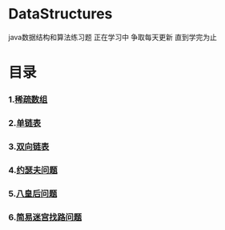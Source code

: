 # DataStructures
java数据结构和算法练习题 正在学习中 争取每天更新 直到学完为止
<h1>目录</h1>
<h3>1.<a href="https://github.com/Youkehai/DataStructures/blob/master/src/com/ykh/sparesArray/SparseArray.java">稀疏数组</a></h3>
<h3>2.<a href="https://github.com/Youkehai/DataStructures/blob/master/src/com/ykh/linkedList/SingleLinkedList/SingleLinkedListDemo.java">单链表</a></h3>
<h3>3.<a href="https://github.com/Youkehai/DataStructures/blob/master/src/com/ykh/linkedList/DoubleLinkedList/DoubleLinkedListDemo.java">双向链表</a></h3>
<h3>4.<a href="https://github.com/Youkehai/DataStructures/blob/master/src/com/ykh/linkedList/josephu/josephuDemo.java">约瑟夫问题</a></h3>
<h3>5.<a href="https://github.com/Youkehai/DataStructures/blob/master/src/com/ykh/recursion/Queue8.java">八皇后问题</a></h3>
<h3>6.<a href="https://github.com/Youkehai/DataStructures/blob/master/src/com/ykh/recursion/MiGong.java">简易迷宫找路问题</a></h3>
